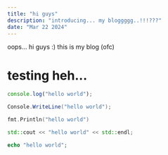 ```yaml
---
title: "hi guys"
description: "introducing... my bloggggg..!!!???"
date: "Mar 22 2024"
---
```


oops... hi guys :) this is my blog (ofc)

# testing heh...

```ts
console.log("hello world");
```

```cs
Console.WriteLine("hello world");
```

```go
fmt.Println("hello world")
```

```cpp
std::cout << "hello world" << std::endl;
```

```php
echo "hello world";
```
